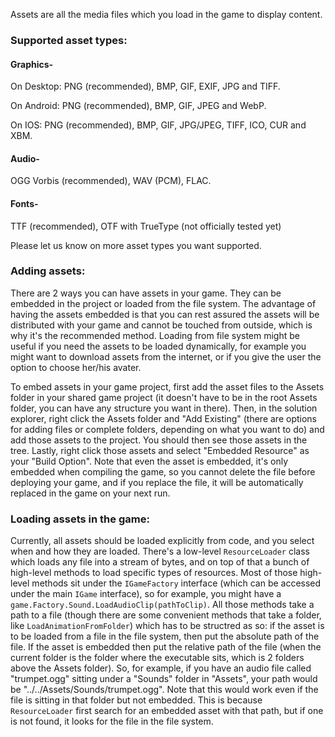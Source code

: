 Assets are all the media files which you load in the game to display content.

### Supported asset types:

#### Graphics- 

On Desktop: PNG (recommended), BMP, GIF, EXIF, JPG and TIFF.

On Android: PNG (recommended), BMP, GIF, JPEG and WebP. 

On IOS: PNG (recommended), BMP, GIF, JPG/JPEG, TIFF, ICO, CUR and XBM.

#### Audio- 

OGG Vorbis (recommended), WAV (PCM), FLAC.

#### Fonts-

TTF (recommended), OTF with TrueType (not officially tested yet)

Please let us know on more asset types you want supported.

### Adding assets:

There are 2 ways you can have assets in your game. They can be embedded in the project or loaded from the file system. The advantage of having the assets embedded is that you can rest assured the assets will be distributed with your game and cannot be touched from outside, which is why it's the recommended method. Loading from file system might be useful if you need the assets to be loaded dynamically, for example you might want to download assets from the internet, or if you give the user the option to choose her/his avater.

To embed assets in your game project, first add the asset files to the Assets folder in your shared game project (it doesn't have to be in the root Assets folder, you can have any structure you want in there). Then, in the solution explorer, right click the Assets folder and "Add Existing" (there are options for adding files or complete folders, depending on what you want to do) and add those assets to the project. You should then see those assets in the tree. Lastly, right click those assets and select "Embedded Resource" as your "Build Option".
Note that even the asset is embedded, it's only embedded when compiling the game, so you cannot delete the file before deploying your game, and if you replace the file, it will be automatically replaced in the game on your next run.

### Loading assets in the game:

Currently, all assets should be loaded explicitly from code, and you select when and how they are loaded. There's a low-level `ResourceLoader` class which loads any file into a stream of bytes, and on top of that a bunch of high-level methods to load specific types of resources. Most of those high-level methods sit under the `IGameFactory` interface (which can be accessed under the main `IGame` interface), so for example, you might have a `game.Factory.Sound.LoadAudioClip(pathToClip)`. 
All those methods take a path to a file (though there are some convenient methods that take a folder, like `LoadAnimationFromFolder`) which has to be structred as so: if the asset is to be loaded from a file in the file system, then put the absolute path of the file. If the asset is embedded then put the relative path of the file (when the current folder is the folder where the executable sits, which is 2 folders above the Assets folder). So, for example, if you have an audio file called "trumpet.ogg" sitting under a "Sounds" folder in "Assets", your path would be "../../Assets/Sounds/trumpet.ogg". Note that this would work even if the file is sitting in that folder but not embedded. This is because `ResourceLoader` first search for an embedded asset with that path, but if one is not found, it looks for the file in the file system.


